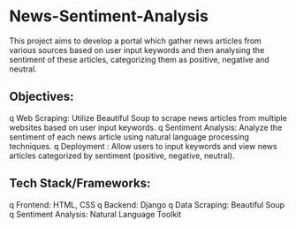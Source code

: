 # News-Sentiment-Analysis
This project aims to develop a portal which gather news articles from various sources based on user input keywords and then analysing the sentiment of these articles, categorizing them as positive, negative and neutral.
## Objectives:
q Web Scraping: Utilize Beautiful Soup to scrape news articles from multiple websites based on user input keywords.
q Sentiment Analysis: Analyze the sentiment of each news article using natural language processing techniques.
q Deployment : Allow users to input keywords and view news articles categorized by sentiment (positive, negative, neutral).
## Tech Stack/Frameworks:
q Frontend: HTML, CSS
q Backend: Django
q Data Scraping: Beautiful Soup
q Sentiment Analysis: Natural Language Toolkit
